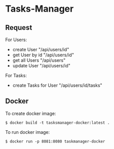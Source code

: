 # Tasks-Manager 

## Request
For Users: 
* create User "/api/users/id"
* get User by id "/api/users/id"
* get all Users "/api/users"
* update User "/api/users/id"

For Tasks:
* create Tasks for User "/api/users/id/tasks"
## Docker 
To create docker image:
```
$ docker build -t tasksmanager-docker:latest .
```
To run docker image:
```
$ docker run -p 8081:8080 taskmanager-docker
```

